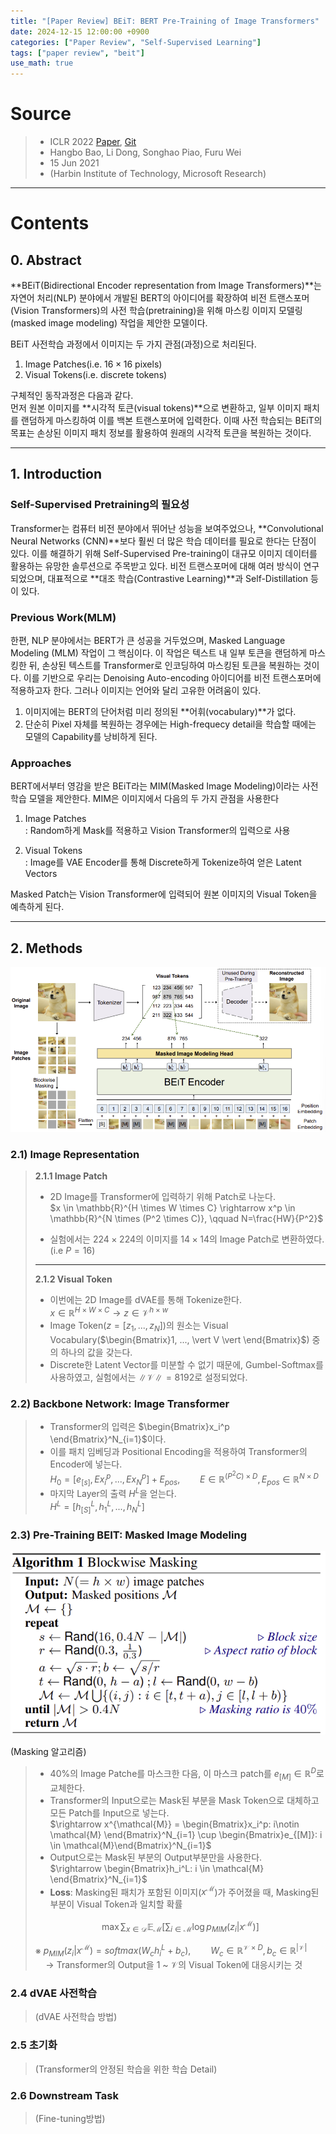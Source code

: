 ```yaml
---
title: "[Paper Review] BEiT: BERT Pre-Training of Image Transformers"
date: 2024-12-15 12:00:00 +0900
categories: ["Paper Review", "Self-Supervised Learning"]
tags: ["paper review", "beit"]
use_math: true
---
```


# Source

> - ICLR 2022 [Paper](https://arxiv.org/pdf/2106.08254), [Git](https://github.com/microsoft/unilm/tree/master/beit)<br>
> - Hangbo Bao, Li Dong, Songhao Piao, Furu Wei <br>
> - 15 Jun 2021<br>
> - (Harbin Institute of Technology, Microsoft Research)

---
# Contents
## 0. Abstract

**BEiT(Bidirectional Encoder representation from Image Transformers)**는 자연어 처리(NLP) 분야에서 개발된 BERT의 아이디어를 확장하여 비전 트랜스포머(Vision Transformers)의 사전 학습(pretraining)을 위해 마스킹 이미지 모델링(masked image modeling) 작업을 제안한 모델이다.

BEiT 사전학습 과정에서 이미지는 두 가지 관점(과정)으로 처리된다.
1. Image Patches(i.e. $16 \times 16$ pixels)
2. Visual Tokens(i.e. discrete tokens)

구체적인 동작과정은 다음과 같다.<br>
먼저 원본 이미지를 **시각적 토큰(visual tokens)**으로 변환하고, 일부 이미지 패치를 랜덤하게 마스킹하여 이를 백본 트랜스포머에 입력한다. 이때 사전 학습되는 BEiT의 목표는 손상된 이미지 패치 정보를 활용하여 원래의 시각적 토큰을 복원하는 것이다.

---
## 1. Introduction

### Self-Supervised Pretraining의 필요성
Transformer는 컴퓨터 비전 분야에서 뛰어난 성능을 보여주었으나, **Convolutional Neural Networks (CNN)**보다 훨씬 더 많은 학습 데이터를 필요로 한다는 단점이 있다. 이를 해결하기 위해 Self-Supervised Pre-training이 대규모 이미지 데이터를 활용하는 유망한 솔루션으로 주목받고 있다. 비전 트랜스포머에 대해 여러 방식이 연구되었으며, 대표적으로 **대조 학습(Contrastive Learning)**과 Self-Distillation 등이 있다.

### Previous Work(MLM)
한편, NLP 분야에서는 BERT가 큰 성공을 거두었으며, Masked Language Modeling (MLM) 작업이 그 핵심이다. 이 작업은 텍스트 내 일부 토큰을 랜덤하게 마스킹한 뒤, 손상된 텍스트를 Transformer로 인코딩하여 마스킹된 토큰을 복원하는 것이다. 이를 기반으로 우리는 Denoising Auto-encoding 아이디어를 비전 트랜스포머에 적용하고자 한다. 그러나 이미지는 언어와 달리 고유한 어려움이 있다.

1. 이미지에는 BERT의 단어처럼 미리 정의된 **어휘(vocabulary)**가 없다.
2. 단순히 Pixel 자체를 복원하는 경우에는 High-frequecy detail을 학습할 때에는 모델의 Capability를 낭비하게 된다.

### Approaches
BERT에서부터 영감을 받은 BEiT라는 MIM(Masked Image Modeling)이라는 사전 학습 모델을 제안한다. MIM은 이미지에서 다음의 두 가지 관점을 사용한다
1. Image Patches<br>
: Random하게 Mask를 적용하고 Vision Transformer의 입력으로 사용

2. Visual Tokens<br>
: Image를 VAE Encoder를 통해 Discrete하게 Tokenize하여 얻은 Latent Vectors

Masked Patch는 Vision Transformer에 입력되어 원본 이미지의 Visual Token을 예측하게 된다.

---
## 2. Methods

![alt text](/assets/img/post/paper_review/beit.png)

### 2.1) Image Representation

> **2.1.1 Image Patch**
>
> - 2D Image를 Transformer에 입력하기 위해 Patch로 나눈다.<br>
>  $x \in \mathbb{R}^{H \times W \times C} \rightarrow x^p \in \mathbb{R}^{N \times (P^2 \times C)}, \qquad N=\frac{HW}{P^2}$
>
> - 실험에서는 $224 \times 224$의 이미지를 $14 \times 14$의 Image Patch로 변환하였다. (i.e $P=16$)
> 
> ---
> **2.1.2 Visual Token**
>
> - 이번에는 2D Image를 dVAE를 통해 Tokenize한다.<br>
>  $x \in \mathbb{R}^{H \times W \times C} \rightarrow z \in \mathcal{V}^{h \times w}$
> - Image Token($z=[z_1, ..., z_N]$)의 원소는 Visual Vocabulary($\begin{Bmatrix}1, ..., \vert V \vert \end{Bmatrix}$) 중의 하나의 값을 갖는다.
> - Discrete한 Latent Vector를 미분할 수 없기 때문에, Gumbel-Softmax를 사용하였고, 실험에서는 $\|\mathcal{V}\| = 8192$로 설정되었다.

### 2.2) Backbone Network: Image Transformer

> - Transformer의 입력은 $\begin{Bmatrix}x_i^p \end{Bmatrix}^N_{i=1}$이다.
> - 이를 패치 임베딩과 Positional Encoding을 적용하여 Transformer의 Encoder에 넣는다.<br>
> $H_0 = [e_{[s]}, Ex_i^p, ..., Ex_N^p] + E_{pos}, \qquad E\in \mathbb{R}^{(P^2C)\times D}, E_{pos} \in \mathbb{R}^{N \times D}$
> - 마지막 Layer의 출력 $H^L$을 얻는다.<br>
> $H^L = [h^L_{[S]}, h^L_1, ..., h^L_N]$

### 2.3) Pre-Training BEIT: Masked Image Modeling

![alt text](/assets/img/post/paper_review/beit_algorithm.png)

(Masking 알고리즘)

> - 40%의 Image Patche를 마스크한 다음, 이 마스크 patch를 $e_{[M]} \in \mathbb{R}^D$로 교체한다.
> - Transformer의 Input으로는 Mask된 부분을 Mask Token으로 대체하고 모든 Patch를 Input으로 넣는다.<br> 
> $\rightarrow x^{\mathcal{M}} = \begin{Bmatrix}x_i^p: i\notin \mathcal{M} \end{Bmatrix}^N_{i=1} \cup \begin{Bmatrix}e_{[M]}: i \in \mathcal{M}\end{Bmatrix}^N_{i=1}$
> - Output으로는 Mask된 부분의 Output부분만을 사용한다.<br>
> $\rightarrow \begin{Bmatrix}h_i^L: i \in \mathcal{M} \end{Bmatrix}^N_{i=1}$
> - **Loss**: Masking된 패치가 포함된 이미지($x^\mathcal{M}$)가 주어졌을 때, Masking된 부분이 Visual Token과 일치할 확률
>
> $$\max \sum_{x \in \mathcal{D}} \mathbb{E}_\mathcal{M} [\sum_{i\in \mathcal{M}} \log p_{MIM}(z_i \vert x^\mathcal{M})]$$
>
> ※ $p_{MIM}(z_i \vert x^\mathcal{M}) = softmax(W_ch_i^L + b_c), \qquad W_c \in \mathbb{R}^{\mathcal{V} \times D}, b_c \in \mathbb{R}^{\vert \mathcal{V} \vert}$<br>
> $\quad \rightarrow$ Transformer의 Output을 1 ~ $\mathcal{V}$의 Visual Token에 대응시키는 것

### 2.4 dVAE 사전학습

> (dVAE 사전학습 방법)

### 2.5 초기화

> (Transformer의 안정된 학습을 위한 학습 Detail)

### 2.6 Downstream Task

> (Fine-tuning방법)